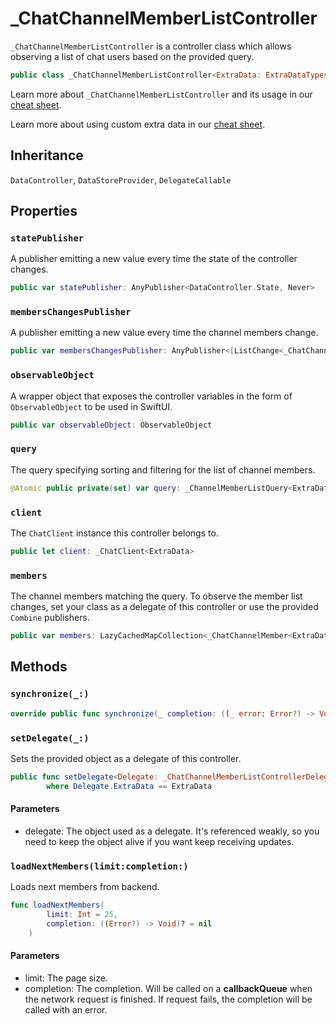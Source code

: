 # \_ChatChannelMemberListController

`_ChatChannelMemberListController` is a controller class which allows observing
a list of chat users based on the provided query.

``` swift
public class _ChatChannelMemberListController<ExtraData: ExtraDataTypes>: DataController, DelegateCallable, DataStoreProvider 
```

Learn more about `_ChatChannelMemberListController` and its usage in our [cheat sheet](https://github.com/GetStream/stream-chat-swift/wiki/StreamChat-SDK-Cheat-Sheet#user-list).

> 

Learn more about using custom extra data in our [cheat sheet](https://github.com/GetStream/stream-chat-swift/wiki/Cheat-Sheet#working-with-extra-data).

## Inheritance

`DataController`, `DataStoreProvider`, `DelegateCallable`

## Properties

### `statePublisher`

A publisher emitting a new value every time the state of the controller changes.

``` swift
public var statePublisher: AnyPublisher<DataController.State, Never> 
```

### `membersChangesPublisher`

A publisher emitting a new value every time the channel members change.

``` swift
public var membersChangesPublisher: AnyPublisher<[ListChange<_ChatChannelMember<ExtraData.User>>], Never> 
```

### `observableObject`

A wrapper object that exposes the controller variables in the form of `ObservableObject` to be used in SwiftUI.

``` swift
public var observableObject: ObservableObject 
```

### `query`

The query specifying sorting and filtering for the list of channel members.

``` swift
@Atomic public private(set) var query: _ChannelMemberListQuery<ExtraData.User>
```

### `client`

The `ChatClient` instance this controller belongs to.

``` swift
public let client: _ChatClient<ExtraData>
```

### `members`

The channel members matching the query.
To observe the member list changes, set your class as a delegate of this controller or use the provided
`Combine` publishers.

``` swift
public var members: LazyCachedMapCollection<_ChatChannelMember<ExtraData.User>> 
```

## Methods

### `synchronize(_:)`

``` swift
override public func synchronize(_ completion: ((_ error: Error?) -> Void)? = nil) 
```

### `setDelegate(_:)`

Sets the provided object as a delegate of this controller.

``` swift
public func setDelegate<Delegate: _ChatChannelMemberListControllerDelegate>(_ delegate: Delegate)
        where Delegate.ExtraData == ExtraData 
```

> 

#### Parameters

  - delegate: The object used as a delegate. It's referenced weakly, so you need to keep the object alive if you want keep receiving updates.

### `loadNextMembers(limit:completion:)`

Loads next members from backend.

``` swift
func loadNextMembers(
        limit: Int = 25,
        completion: ((Error?) -> Void)? = nil
    ) 
```

#### Parameters

  - limit: The page size.
  - completion: The completion. Will be called on a **callbackQueue** when the network request is finished. If request fails, the completion will be called with an error.
